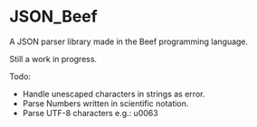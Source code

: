 # JSON_Beef
A JSON parser library made in the Beef programming language.

Still a work in progress.

Todo:
- Handle unescaped characters in strings as error.
- Parse Numbers written in scientific notation.
- Parse UTF-8 characters e.g.: u0063
